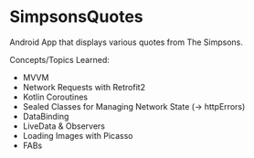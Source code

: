 # SimpsonsQuotes
Android App that displays various quotes from The Simpsons.

Concepts/Topics Learned:
* MVVM
* Network Requests with Retrofit2
* Kotlin Coroutines
* Sealed Classes for Managing Network State (-> httpErrors)
* DataBinding
* LiveData & Observers
* Loading Images with Picasso
* FABs
